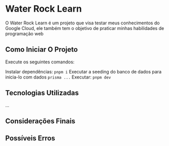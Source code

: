 # Water Rock Learn

O Water Rock Learn é um projeto que visa testar meus conhecimentos do Google Cloud, ele também tem o objetivo de praticar minhas habilidades de programação web

## Como Iniciar O Projeto

Execute os seguintes comandos:

Instalar dependências: ```pnpm i```
Executar a seeding do banco de dados para inicia-lo com dados ```prisma ...```
Executar: ```pnpm dev```

## Tecnologias Utilizadas

...

## Considerações Finais

## Possíveis Erros